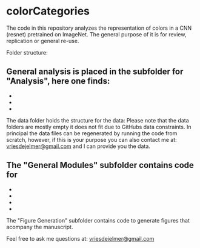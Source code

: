 # colorCategories

The code in this repository analyzes the representation of colors in a CNN (resnet) pretrained on ImageNet.
The general purpose of it is for review, replication or general re-use.

Folder structure:

General analysis is placed in the subfolder for "Analysis", here one finds:
-
-
-
-

The data folder holds the structure for the data: Please note that the data folders are mostly empty it does not fit due to GitHubs data constraints.
In principal the data files can be regenerated by running the code from scratch, however, if this is your purpose you can also contact me at: vriesdejelmer@gmail.com and I can provide you the data.

The "General Modules" subfolder contains code for
- 
-
-
-
-

The "Figure Generation" subfolder contains code to generate figures that acompany the manuscript.

Feel free to ask me questions at: vriesdejelmer@gmail.com
